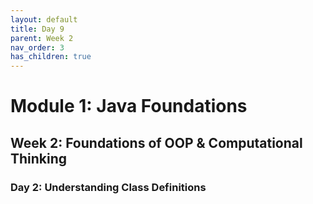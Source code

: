 ```yaml
---
layout: default
title: Day 9
parent: Week 2
nav_order: 3
has_children: true
---
```


# Module 1: Java Foundations
## Week 2: Foundations of OOP & Computational Thinking
### Day 2: Understanding Class Definitions